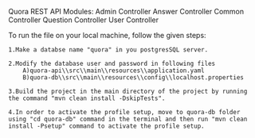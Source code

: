 Quora REST API
 Modules:
  Admin Controller
  Answer Controller
  Common Controller
  Question Controller
  User Controller

 To run the file on your local machine, follow the given steps:

    1.Make a databse name "quora" in you postgresSQL server.

    2.Modify the database user and password in following files
        A)quora-api\\src\\main\\resources\\application.yaml
        B)quora-db\\src\\main\\resources\\config\\localhost.properties

    3.Build the project in the main directory of the project by running the command "mvn clean install -DskipTests".

    4.In order to activate the profile setup, move to quora-db folder using "cd quora-db" command in the terminal and then run "mvn clean install -Psetup" command to activate the profile setup. 